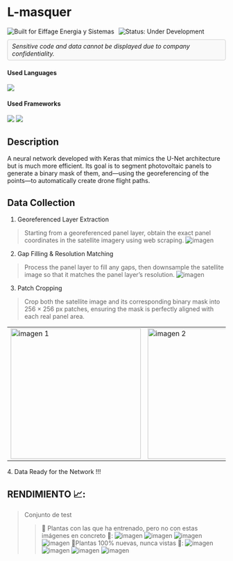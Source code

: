 # L-masquer

<div style="display: flex; align-items: center; gap: 10px; flex-wrap: wrap;">
  <!-- Built for badge -->
  <img src="https://img.shields.io/badge/Built%20for-Eiffage%20Energia%20y%20Sistemas-blue" alt="Built for Eiffage Energia y Sistemas" />
  <img src="https://img.shields.io/badge/Status-under%20development-orange" alt="Status: Under Development" />
  
  <!-- Confidentiality notice in a box -->
  <div style="border: 1px solid #ccc; padding: 6px 10px; border-radius: 4px; background-color: #f9f9f9;">
    <em>Sensitive code and data cannot be displayed due to company confidentiality.</em>
  </div>
</div>

<h4>Used Languages</h4>
<span> 
  <img src="https://img.shields.io/badge/python-3670A0?style=for-the-badge&logo=python&logoColor=ffdd54" />
</span>

<h4>Used Frameworks</h4>
<span>
  <img src="https://img.shields.io/badge/Keras-%23D00000.svg?style=for-the-badge&logo=Keras&logoColor=white" />
  <img src="https://img.shields.io/badge/TensorFlow-%23FF6F00.svg?style=for-the-badge&logo=TensorFlow&logoColor=white" />
</span>


## Description
A neural network developed with Keras that mimics the U-Net architecture but is much more efficient. Its goal is to segment photovoltaic panels to generate a binary mask of them, and—using the georeferencing of the points—to automatically create drone flight paths. 

## Data Collection
1. Georeferenced Layer Extraction
> Starting from a georeferenced panel layer, obtain the exact panel coordinates in the satellite imagery using web scraping.
>![imagen](https://github.com/user-attachments/assets/5bf82582-55de-462a-9f5c-0e4cf1d36e4e)
2. Gap Filling & Resolution Matching
> Process the panel layer to fill any gaps, then downsample the satellite image so that it matches the panel layer’s resolution.
> ![imagen](https://github.com/user-attachments/assets/c122ec58-deb1-4125-9c25-26ef868eea3f)
3. Patch Cropping
>Crop both the satellite image and its corresponding binary mask into 256 × 256 px patches, ensuring the mask is perfectly aligned with each real panel area.
<table>
  <tr>
    <td>
      <img src="https://github.com/user-attachments/assets/2e734787-fc45-48e3-8a8f-cb11aca96a33" alt="imagen 1" width="300" />
    </td>
    <td>
      <img src="https://github.com/user-attachments/assets/ce3b66f6-c5fc-4bac-b20f-c3ad6fe50178" alt="imagen 2" width="300" />
    </td>
  </tr>
</table>
4. Data Ready for the Network !!!  

## RENDIMIENTO 📈:
> Conjunto de test
>> 🌱 Plantas con las que ha entrenado, pero no con estas imágenes en concreto 🌱:
>>![imagen](https://github.com/user-attachments/assets/0ee79235-7986-49e8-af7b-85bc2c55e3b0)
>>![imagen](https://github.com/user-attachments/assets/4072e6fe-10f8-450f-a891-3dc2fca272bb)
>>![imagen](https://github.com/user-attachments/assets/5ea503ff-8c57-4caa-b78c-8d14aa921c6c)
>>![imagen](https://github.com/user-attachments/assets/29d4881f-5db8-411f-a02b-556caa26d823)
>> 🌱Plantas 100% nuevas, nunca vistas 🌱:
>>![imagen](https://github.com/user-attachments/assets/495e7e2c-b056-4ead-8e32-65cf6324ad3b)
>>![imagen](https://github.com/user-attachments/assets/20750c41-7a72-41d5-9d1d-a420b232de64)
>>![imagen](https://github.com/user-attachments/assets/79289074-7938-469f-be00-60c1a156f7d5)
![imagen](https://github.com/user-attachments/assets/fa150667-5d7b-4ccd-9885-ba28f5bcacfc)


